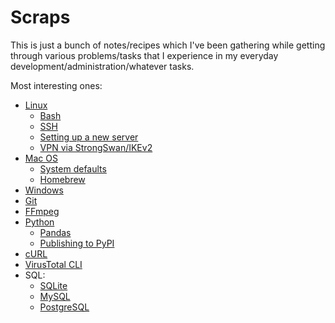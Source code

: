 # Scraps

This is just a bunch of notes/recipes which I've been gathering while getting through various problems/tasks that I experience in my everyday development/administration/whatever tasks.

Most interesting ones:

- [Linux](_linux/index.md)
    + [Bash](_linux/bash.md)
    + [SSH](_linux/ssh.md)
    + [Setting up a new server](_linux/new-linux-server.md)
    + [VPN via StrongSwan/IKEv2](_linux/IKEv2-VPN-StrongSwan/index.md)
- [Mac OS](_macos/index.md)
    + [System defaults](_macos/system-defaults.md)
    + [Homebrew](_macos/homebrew.md)
- [Windows](_windows/index.md)
- [Git](Git/index.md)
- [FFmpeg](ffmpeg/index.md)
- [Python](python/index.md)
    + [Pandas](python/pandas.md)
    + [Publishing to PyPI](python/publish-to-pypi.md)
- [cURL](curl/index.md)
- [VirusTotal CLI](virustotal-cli.md)
- SQL:
    + [SQLite](SQL/SQLite/index.md)
    + [MySQL](SQL/MySQL/index.md)
    + [PostgreSQL](SQL/PostgreSQL/index.md)
